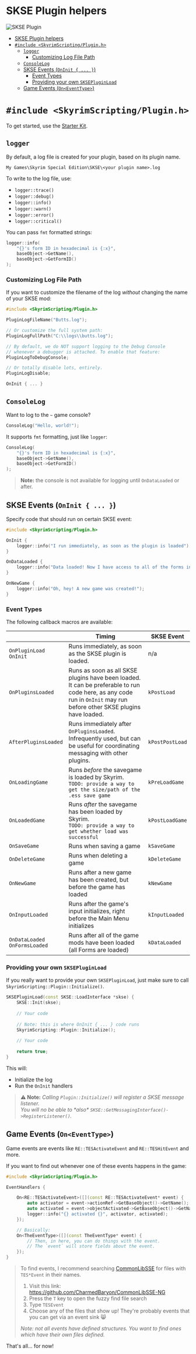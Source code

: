 # SKSE Plugin helpers

![SKSE Plugin](Images/Plugin_Logo.png)

- [SKSE Plugin helpers](#skse-plugin-helpers)
- [`#include <SkyrimScripting/Plugin.h>`](#include-skyrimscriptingpluginh)
  - [`logger`](#logger)
    - [Customizing Log File Path](#customizing-log-file-path)
  - [`ConsoleLog`](#consolelog)
  - [SKSE Events (`OnInit { ... }`)](#skse-events-oninit---)
    - [Event Types](#event-types)
    - [Providing your own `SKSEPluginLoad`](#providing-your-own-sksepluginload)
  - [Game Events (`On<EventType>`)](#game-events-oneventtype)


# `#include <SkyrimScripting/Plugin.h>`

To get started, use the [Starter Kit](https://github.com/SkyrimScripting/SKSE_Template_StarterKit).

## `logger`

By default, a log file is created for your plugin, based on its plugin name.

`My Games\Skyrim Special Edition\SKSE\<your plugin name>.log`

To write to the log file, use:

- `logger::trace()`
- `logger::debug()`
- `logger::info()`
- `logger::warn()`
- `logger::error()`
- `logger::critical()`

You can pass `fmt` formatted strings:

```cpp
logger::info(
    "{}'s form ID in hexadecimal is {:x}",
    baseObject->GetName(),
    baseObject->GetFormID()
);
```

### Customizing Log File Path

If you want to customize the filename of the log _without_ changing the name of your SKSE mod:

```cpp
#include <SkyrimScripting/Plugin.h>

PluginLogFileName("Butts.log");

// Or customize the full system path:
PluginLogFullPath("C:\\logs\\butts.log");

// By default, we do NOT support logging to the Debug Console
// whenever a debugger is attached. To enable that feature:
PluginLogToDebugConsole;

// Or totally disable lots, entirely.
PluginLogDisable;

OnInit { ... }
```

## `ConsoleLog`

Want to log to the `~` game console?

```cpp
ConsoleLog("Hello, world!");
```

It supports `fmt` formatting, just like `logger`:

```cpp
ConsoleLog(
    "{}'s form ID in hexadecimal is {:x}",
    baseObject->GetName(),
    baseObject->GetFormID()
);
```

> **Note:** the console is not available for logging until `OnDataLoaded` or after.

## SKSE Events (`OnInit { ... }`)

Specify code that should run on certain SKSE event:

```cpp
#include <SkyrimScripting/Plugin.h>

OnInit {
    logger::info("I run immediately, as soon as the plugin is loaded");
}

OnDataLoaded {
    logger::info("Data loaded! Now I have access to all of the forms in the game");
}

OnNewGame {
    logger::info("Oh, hey! A new game was created!");
}
```

### Event Types

The following callback macros are available:

| | Timing | SKSE Event |
|-|-|-|
| `OnPluginLoad`<br />`OnInit` | Runs immediately, as soon as the SKSE plugin is loaded. | n/a |
| `OnPluginsLoaded` | Runs as soon as all SKSE plugins have been loaded.<br />It can be preferable to run code here, as any code run in `OnInit` may run before other SKSE plugins have loaded. | `kPostLoad` |
| `AfterPluginsLoaded` | Runs immediately after `OnPluginsLoaded`. Infrequently used, but can be useful for coordinating messaging with other plugins. | `kPostPostLoad` |
| `OnLoadingGame` | Runs _before_ the savegame is loaded by Skyrim.<br />`TODO: provide a way to get the size/path of the .ess save game` | `kPreLoadGame` |
| `OnLoadedGame` | Runs _after_ the savegame has been loaded by Skyrim.<br />`TODO: provide a way to get whether load was successful` | `kPostLoadGame` |
| `OnSaveGame` | Runs when saving a game | `kSaveGame` |
| `OnDeleteGame` | Runs when deleting a game | `kDeleteGame` |
| `OnNewGame` | Runs after a new game has been created, but before the game has loaded | `kNewGame` |
| `OnInputLoaded` | Runs after the game's input initializes, right before the Main Menu initializes | `kInputLoaded` |
| `OnDataLoaded`<br />`OnFormsLoaded` | Runs after all of the game mods have been loaded (all Forms are loaded) | `kDataLoaded` |

### Providing your own `SKSEPluginLoad`

If you really want to provide your own `SKSEPluginLoad`, just make sure to call `SkyrimScripting::Plugin::Initialize()`.

```cpp
SKSEPluginLoad(const SKSE::LoadInterface *skse) {
    SKSE::Init(skse);
    
    // Your code
    
    // Note: this is where OnInit { ... } code runs
    SkyrimScripting::Plugin::Initialize();
    
    // Your code
    
    return true;
}
```

This will:
- Initialize the log
- Run the `OnInit` handlers

> **⚠️ Note:** _Calling `Plugin::Initialize()` will register a SKSE message listener._  
> _You will no be able to \*also\* `SKSE::GetMessagingInterface()->RegisterListener()`._

## Game Events (`On<EventType>`)

Game events are events like `RE::TESActivateEvent` and `RE::TESHitEvent` and more.

If you want to find out whenever one of these events happens in the game:

```cpp
#include <SkyrimScripting/Plugin.h>

EventHandlers {

    On<RE::TESActivateEvent>([](const RE::TESActivateEvent* event) {
        auto activator = event->actionRef->GetBaseObject()->GetName();
        auto activated = event->objectActivated->GetBaseObject()->GetName();
        logger::info("{} activated {}", activator, activated);
    });

    // Basically:
    On<TheEventType>([](const TheEventType* event) {
        // Then, in here, you can do things with the event.
        // The `event` will store fields about the event.
    });
}
```

> To find events, I recommend searching [CommonLibSSE](https://github.com/CharmedBaryon/CommonLibSSE-NG) for files with `TES*Event` in their names.
> 
> 1. Visit this link: https://github.com/CharmedBaryon/CommonLibSSE-NG
> 2. Press the `T` key to open the fuzzy find file search
> 3. Type `TESEvent`
> 4. Choose any of the files that show up! They're probably events that you can get via an event sink 😸
>
> _Note: not all events have defined structures. You want to find ones which have their own files defined._

That's all... for now!
